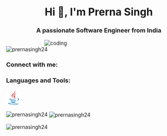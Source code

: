 <h1 align="center">Hi 👋, I'm Prerna Singh</h1>
<h3 align="center">A passionate Software Engineer from India</h3>

<img align="right" alt="coding" width="400"  src="https://user-images.githubusercontent.com/59734313/157189039-c09b3e38-9f42-42c0-ab54-14f1574190a7.gif">

<p align="left"> <img src="https://komarev.com/ghpvc/?username=prernasingh24&label=Profile%20views&color=0e75b6&style=flat" alt="prernasingh24" /> </p>

<h3 align="left">Connect with me:</h3>
<p align="left">
</p>

<h3 align="left">Languages and Tools:</h3>
<p align="left"> <a href="https://www.java.com" target="_blank" rel="noreferrer"> <img src="https://raw.githubusercontent.com/devicons/devicon/master/icons/java/java-original.svg" alt="java" width="40" height="40"/> </a> </p>

<p><img align="left" src="https://github-readme-stats.vercel.app/api/top-langs?username=prernasingh24&show_icons=true&locale=en&layout=compact" alt="prernasingh24" /></p>

<p>&nbsp;<img align="center" src="https://github-readme-stats.vercel.app/api?username=prernasingh24&show_icons=true&locale=en" alt="prernasingh24" /></p>

<p><img align="center" src="https://github-readme-streak-stats.herokuapp.com/?user=prernasingh24&" alt="prernasingh24" /></p>
